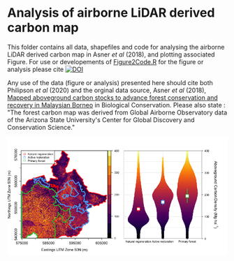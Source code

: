 # Analysis of airborne LiDAR derived carbon map

This folder contains all data, shapefiles and code for analysing the airborne LiDAR derived carbon map in Asner _et al_ (2018), and plotting associated Figure. For use or developements of [Figure2Code.R](https://raw.githubusercontent.com/PhilipsonChristopher/CarbonRecovery/master/Fig2/Figure2Code.R) for the figure or analysis please cite [![DOI](https://zenodo.org/badge/266838510.svg)](https://zenodo.org/badge/latestdoi/266838510)

Any use of the data (figure or analysis) presented here should cite both Philipson  _et al_ (2020) and the orginal data source, Asner _et al_ (2018), [Mapped aboveground carbon stocks to advance forest conservation and recovery in Malaysian Borneo](https://doi.org/10.1016/j.biocon.2017.10.020) in Biological Conservation. Please also state : "The forest carbon map was derived from Global Airborne Observatory data of the Arizona State University's Center for Global Discovery and Conservation Science."

![Fig 2](https://raw.githubusercontent.com/PhilipsonChristopher/CarbonRecovery/master/Fig2/Fig2_lowRes.tiff)




